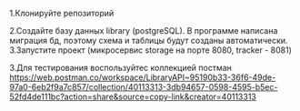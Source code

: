 1.Клонируйте репозиторий

2.Создайте базу данных library (postgreSQL). В программе написана миграция бд, поэтому схема и таблицы будут созданы автоматически. 3.Запустите проект (микросервис storage на порте 8080, tracker - 8081)

3.Для тестирования воспользуйтес коллекцией постман https://web.postman.co/workspace/LibraryAPI~95190b33-36f6-49de-97a0-6eb2f9a7c857/collection/40113313-3db94657-0598-4595-b5ec-52fd4de111bc?action=share&source=copy-link&creator=40113313
